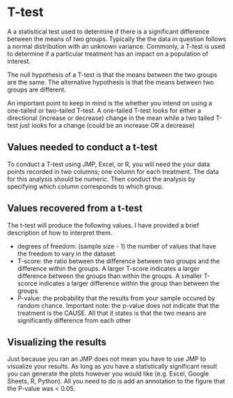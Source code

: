# T-test
A a statisitical test used to determine if there is a significant difference between the means of two groups.
Typically the the data in question follows a normal distribution with an unknown variance.
Commonly, a T-test is used to determine if a particular treatment has an impact on a population of interest.

The null hypothesis of a T-test is that the means between the two groups are the same.
The alternative hypothesis is that the means between two groups are different.

An important point to keep in mind is the whether you intend on using a one-tailed or two-tailed T-test.
A one-tailed T-test looks for either a directional (increase or decrease) change in the mean while a two tailed T-test just looks for a change (could be an increase OR a decrease)  

## Values needed to conduct a t-test

To conduct a T-test using JMP, Excel, or R, you will need the your data points recorded in two columns; one column for each treatment.
The data for this analysis should be numeric.
Then conduct the analysis by specifying which column corresponds to which group.

## Values recovered from a t-test

The t-test will produce the following values. I have provided a brief description of how to interpret them.
- degrees of freedom: (sample size - 1) the number of values that have the freedom to vary in the dataset 
- T-score: the ratio between the difference between two groups and the difference within the groups. A larger T-score indicates a larger difference between the groups than within the groups. A smaller T-scorce indicates a larger difference within the group than between the groups
- P-value: the probability that the results from your sample occured by random chance. Important note: the p-value does not indicate that the treatment is the CAUSE. All that it states is that the two means are significantly difference from each other

## Visualizing the results

Just because you ran an JMP does not mean you have to use JMP to visualize your results. As long as you have a statistically significant result you can generate the plots however you would like (e.g. Excel, Google Sheets, R, Python).
All you need to do is add an annotation to the figure that the P-value was < 0.05.